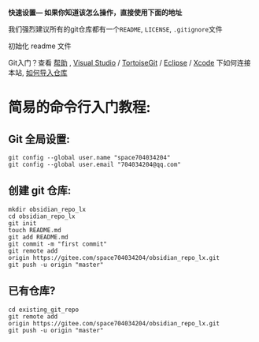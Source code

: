 **快速设置— 如果你知道该怎么操作，直接使用下面的地址**


我们强烈建议所有的git仓库都有一个`README`, `LICENSE`, `.gitignore`文件

初始化 readme 文件

Git入门？查看 [帮助](https://gitee.com/oschina/git-osc/wikis/%E5%B8%AE%E5%8A%A9) , [Visual Studio](https://gitee.com/help/articles/4118) / [TortoiseGit](http://my.oschina.net/longxuu/blog/141699) / [Eclipse](https://gitee.com/help/articles/4119) / [Xcode](http://my.oschina.net/zxs/blog/142544) 下如何连接本站, [如何导入仓库](http://www.oschina.net/question/82993_133520)

# 简易的命令行入门教程:

## Git 全局设置:


```
git config --global user.name "space704034204"
git config --global user.email "704034204@qq.com"
```


## 创建 git 仓库:


```
mkdir obsidian_repo_lx
cd obsidian_repo_lx
git init 
touch README.md
git add README.md
git commit -m "first commit"
git remote add origin https://gitee.com/space704034204/obsidian_repo_lx.git
git push -u origin "master"
```


## 已有仓库?


```
cd existing_git_repo
git remote add origin https://gitee.com/space704034204/obsidian_repo_lx.git
git push -u origin "master"
```
